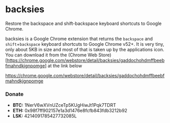 # backsies
Restore the backspace and shift-backspace keyboard shortcuts to Google Chrome.

backsies is a Google Chrome extension that returns the `backspace` and `shift`+`backspace` keyboard shortcuts to Google Chrome v52+. It is very tiny, only about 5KB in size and most of that is taken up by the applications icon. You can download it from the (Chrome Web Store)[https://chrome.google.com/webstore/detail/backsies/gaddochohdmffbeebfmahndkjgnpomge] at the link below

https://chrome.google.com/webstore/detail/backsies/gaddochohdmffbeebfmahndkjgnpomge

### Donate
- **BTC:** 1NerV6wXVnUZceTp5KUgHiwJt1Pqk7TDRT
- **ETH:** 0x98f7ff902157e1a3d1476e8fcfb843fdb3212b92
- **LSK:** 4214091785427732085L
